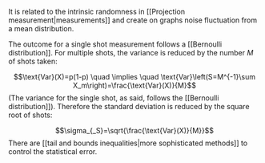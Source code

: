 It is related to the intrinsic randomness in [[Projection measurement|measurements]] and create on graphs noise fluctuation from a mean distribution.

The outcome for a single shot measurement follows a [[Bernoulli distribution]].
For multiple shots, the variance is reduced by the number $M$ of shots taken:

$$\text{Var}(X)=p(1-p) \quad \implies \quad \text{Var}\left(S=M^{-1}\sum X_m\right)=\frac{\text{Var}(X)}{M}$$
(The variance for the single shot, as said, follows the [[Bernoulli distribution]]). Therefore the standard deviation is reduced by the square root of shots:

$$\sigma_{_S}=\sqrt{\frac{\text{Var}(X)}{M}}$$
There are [[tail and bounds inequalities|more sophisticated methods]] to control the statistical error.